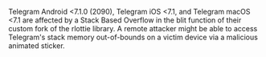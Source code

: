 Telegram Android <7.1.0 (2090), Telegram iOS <7.1, and Telegram macOS <7.1 are affected by a Stack Based Overflow in the blit function of their custom fork of the rlottie library. A remote attacker might be able to access Telegram's stack memory out-of-bounds on a victim device via a malicious animated sticker.